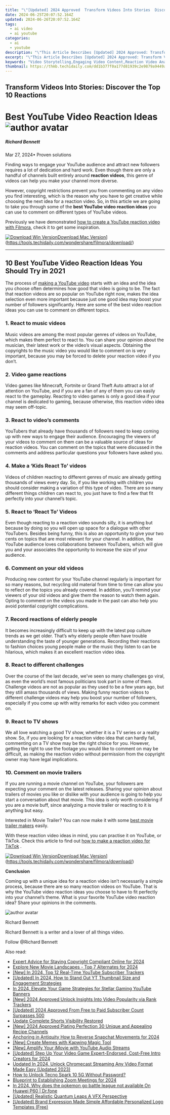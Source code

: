 ```yaml
---
title: "\"[Updated] 2024 Approved  Transform Videos Into Stories  Discover the Top 10 Reactions\""
date: 2024-06-25T20:07:52.164Z
updated: 2024-06-26T20:07:52.164Z
tags:
  - ai video
  - ai youtube
categories:
  - ai
  - youtube
description: "\"This Article Describes [Updated] 2024 Approved: Transform Videos Into Stories: Discover the Top 10 Reactions\""
excerpt: "\"This Article Describes [Updated] 2024 Approved: Transform Videos Into Stories: Discover the Top 10 Reactions\""
keywords: "Video Storytelling,Engaging Video Content,Reaction Video Analysis,Story Creation From Videos,Video to Narrative Conversion,Top Video Reactions,Stories From Videos"
thumbnail: https://thmb.techidaily.com/dd1b377f0a177d81939c2e9879a9449aa15d2816c9d71de8279c052980247986.jpg
---
```


## Transform Videos Into Stories: Discover the Top 10 Reactions

# Best YouTube Video Reaction Ideas ![author avatar](https://images.wondershare.com/filmora/article-images/richard-bennett.jpg)

##### Richard Bennett

 Mar 27, 2024• Proven solutions

Finding ways to engage your YouTube audience and attract new followers requires a lot of dedication and hard work. Even though there are only a handful of channels built entirely around **reaction videos**, this genre of videos can help you make your channel more diverse.

However, copyright restrictions prevent you from commenting on any video you find interesting, which is the reason why you have to get creative while choosing the next idea for a reaction video. So, in this article we are going to take you through some of the **best YouTube video reaction ideas** you can use to comment on different types of YouTube videos.

Previously we have demonstrated [how to create a YouTube reaction video with Filmora](https://tools.techidaily.com/wondershare/filmora/download/), check it to get some inspiration.

[![Download Win Version](https://images.wondershare.com/filmora/guide/download-btn-win.jpg)](https://tools.techidaily.com/wondershare/filmora/download/)[Download Mac Version](https://images.wondershare.com/filmora/guide/download-btn-mac.jpg)](https://tools.techidaily.com/wondershare/filmora/download/)

---

## 10 Best YouTube Video Reaction Ideas You Should Try in 2021

The process of [making a YouTube video](https://tools.techidaily.com/wondershare/filmora/download/) starts with an idea and the idea you choose often determines how good that video is going to be. The fact that reaction videos are so popular on YouTube right now, makes the idea selection even more important because just one good idea may boost your number of followers significantly. Here are some of the best video reaction ideas you can use to comment on different topics.

### 1\. React to music videos

Music videos are among the most popular genres of videos on YouTube, which makes them perfect to react to. You can share your opinion about the musician, their latest work or the video’s visual aspects. Obtaining the copyrights to the music video you would like to comment on is very important, because you may be forced to delete your reaction video if you don’t.

### 2\. Video game reactions

Video games like Minecraft, Fortnite or Grand Theft Auto attract a lot of attention on YouTube, and if you are a fan of any of them you can easily react to the gameplay. Reacting to video games is only a good idea if your channel is dedicated to gaming, because otherwise, this reaction video idea may seem off-topic.

### 3\. React to video’s comments

YouTubers that already have thousands of followers need to keep coming up with new ways to engage their audience. Encouraging the viewers of your videos to comment on them can be a valuable source of ideas for reaction videos. You can comment on the topics that were discussed in the comments and address particular questions your followers have asked you.

### 4\. Make a ‘Kids React To’ videos

Videos of children reacting to different genres of music are already getting thousands of views every day. So, if you like working with children you should consider making a variation of this type of video. There are so many different things children can react to, you just have to find a few that fit perfectly into your channel’s topic.

### 5\. React to ‘React To’ Videos

Even though reacting to a reaction video sounds silly, it is anything but because by doing so you will open up space for a dialogue with other YouTubers. Besides being funny, this is also an opportunity to give your two cents on topics that are most relevant for your channel. In addition, the YouTube audience loves collaborations between YouTubers, which will give you and your associates the opportunity to increase the size of your audience.

### 6\. Comment on your old videos

Producing new content for your YouTube channel regularly is important for so many reasons, but recycling old material from time to time can allow you to reflect on the topics you already covered. In addition, you’ll remind your viewers of your old videos and give them the reason to watch them again. Opting to comment on the videos you made in the past can also help you avoid potential copyright complications.

### 7\. Record reactions of elderly people

It becomes increasingly difficult to keep up with the latest pop culture trends as we get older. That’s why elderly people often have trouble understanding the taste of younger generations. Recording their reactions to fashion choices young people make or the music they listen to can be hilarious, which makes it an excellent reaction video idea.

### 8\. React to different challenges

Over the course of the last decade, we’ve seen so many challenges go viral, as even the world’s most famous politicians took part in some of them. Challenge videos are not as popular as they used to be a few years ago, but they still amass thousands of views. Making funny reaction videos to different challenge videos may help you boost your number of followers, especially if you come up with witty remarks for each video you comment on.

### 9\. React to TV shows

We all love watching a good TV show, whether it is a TV series or a reality show. So, if you are looking for a reaction video idea that can hardly fail, commenting on a TV show may be the right choice for you. However, getting the right to use the footage you would like to comment on may be difficult, as making the reaction video without permission from the copyright owner may have legal implications.

### 10\. Comment on movie trailers

If you are running a movie channel on YouTube, your followers are expecting your comment on the latest releases. Sharing your opinion about trailers of movies you like or dislike with your audience is going to help you start a conversation about that movie. This idea is only worth considering if you are a movie buff, since analyzing a movie trailer or reacting to it is anything but easy.

Interested in Movie Trailer? You can now make it with some [best movie trailer makers](https://tools.techidaily.com/wondershare/filmora/download/) easily.

With these reaction video ideas in mind, you can practise it on YouTube, or TikTok. Check this article to find out [how to make a reaction video for TikTok](https://tools.techidaily.com/wondershare/filmora/download/) .

[![Download Win Version](https://images.wondershare.com/filmora/guide/download-btn-win.jpg)](https://tools.techidaily.com/wondershare/filmora/download/)[Download Mac Version](https://images.wondershare.com/filmora/guide/download-btn-mac.jpg)](https://tools.techidaily.com/wondershare/filmora/download/)

**Conclusion**

Coming up with a unique idea for a reaction video isn’t necessarily a simple process, because there are so many reaction videos on YouTube. That is why the YouTube video reaction ideas you choose to have to fit perfectly into your channel’s theme. What is your favorite YouTube video reaction idea? Share your opinions in the comments.

![author avatar](https://images.wondershare.com/filmora/article-images/richard-bennett.jpg)

Richard Bennett

Richard Bennett is a writer and a lover of all things video.

Follow @Richard Bennett


<ins class="adsbygoogle"
     style="display:block"
     data-ad-format="autorelaxed"
     data-ad-client="ca-pub-7571918770474297"
     data-ad-slot="1223367746"></ins>



<ins class="adsbygoogle"
     style="display:block"
     data-ad-client="ca-pub-7571918770474297"
     data-ad-slot="8358498916"
     data-ad-format="auto"
     data-full-width-responsive="true"></ins>

<span class="atpl-alsoreadstyle">Also read:</span>
<div><ul>
<li><a href="https://youtube-blog.techidaily.com/t-advice-for-staying-copyright-compliant-online-for-2024/"><u>Expert Advice for Staying Copyright Compliant Online for 2024</u></a></li>
<li><a href="https://youtube-blog.techidaily.com/re-new-movie-landscapes-top-7-alternates-for-2024/"><u>Explore New Movie Landscapes - Top 7 Alternates for 2024</u></a></li>
<li><a href="https://youtube-blog.techidaily.com/n-2024-top-12-real-time-youtube-subscriber-trackers/"><u>[New] In 2024, Top 12 Real-Time YouTube Subscriber Trackers</u></a></li>
<li><a href="https://youtube-blog.techidaily.com/ed-in-2024-how-to-stand-out-yt-thumbnail-size-and-engagement-strategies/"><u>[Updated] In 2024, How to Stand Out  YT Thumbnail Size and Engagement Strategies</u></a></li>
<li><a href="https://youtube-blog.techidaily.com/24-elevate-your-game-strategies-for-stellar-gaming-youtube-banners/"><u>In 2024, Elevate Your Game  Strategies for Stellar Gaming YouTube Banners</u></a></li>
<li><a href="https://youtube-blog.techidaily.com/024-approved-unlock-insights-into-video-popularity-via-rank-trackers/"><u>[New] 2024 Approved  Unlock Insights Into Video Popularity via Rank Trackers</u></a></li>
<li><a href="https://youtube-blog.techidaily.com/ed-2024-approved-from-free-to-paid-subscriber-count-surpasses-500/"><u>[Updated] 2024 Approved  From Free to Paid  Subscriber Count Surpasses 500</u></a></li>
<li><a href="https://youtube-blog.techidaily.com/e-complete-shorts-visibility-restored/"><u>Update Complete  Shorts Visibility Restored</u></a></li>
<li><a href="https://youtube-blog.techidaily.com/024-approved-plating-perfection-30-unique-and-appealing-recipe-channels/"><u>[New] 2024 Approved  Plating Perfection  30 Unique and Appealing Recipe Channels</u></a></li>
<li><a href="https://snapchat-videos.techidaily.com/anchoring-in-antiquity-how-to-reverse-snapchat-movements-for-2024/"><u>Anchoring in Antiquity  How to Reverse Snapchat Movements for 2024</u></a></li>
<li><a href="https://extra-hints.techidaily.com/new-create-memes-with-kapwing-magic-tool/"><u>[New] Create Memes with Kapwing Magic Tool</u></a></li>
<li><a href="https://youtube-clips.techidaily.com/new-amplify-your-imovie-with-youtube-audio-streams/"><u>[New] Amplify Your iMovie with YouTube Audio Streams</u></a></li>
<li><a href="https://youtube-docs.techidaily.com/ed-step-up-your-video-game-expert-endorsed-cost-free-intro-creators-for-2024/"><u>[Updated] Step Up Your Video Game  Expert-Endorsed, Cost-Free Intro Creators for 2024</u></a></li>
<li><a href="https://video-creation-software.techidaily.com/updated-in-2024-unlock-chromecast-streaming-any-video-format-made-easy-updated-2023/"><u>Updated In 2024, Unlock Chromecast Streaming Any Video Format Made Easy (Updated 2023)</u></a></li>
<li><a href="https://review-topics.techidaily.com/how-to-unlock-tecno-spark-10-5g-without-password-by-drfone-android-unlock-android-unlock/"><u>How to Unlock Tecno Spark 10 5G Without Password?</u></a></li>
<li><a href="https://screen-mirroring-recording.techidaily.com/blueprint-to-establishing-zoom-meetings-for-2024/"><u>Blueprint to Establishing Zoom Meetings for 2024</u></a></li>
<li><a href="https://android-pokemon-go.techidaily.com/in-2024-why-does-the-pokemon-go-battle-league-not-available-on-huawei-p60-drfone-by-drfone-virtual-android/"><u>In 2024, Why does the pokemon go battle league not available On Huawei P60 | Dr.fone</u></a></li>
<li><a href="https://extra-skills.techidaily.com/updated-realistic-quantum-leaps-a-vfx-perspective/"><u>[Updated] Realistic Quantum Leaps  A VFX Perspective</u></a></li>
<li><a href="https://extra-resources.techidaily.com/updated-brand-expression-made-simple-affordable-personalized-logo-templates-free/"><u>[Updated] Brand Expression Made Simple  Affordable Personalized Logo Templates (Free)</u></a></li>
</ul></div>

